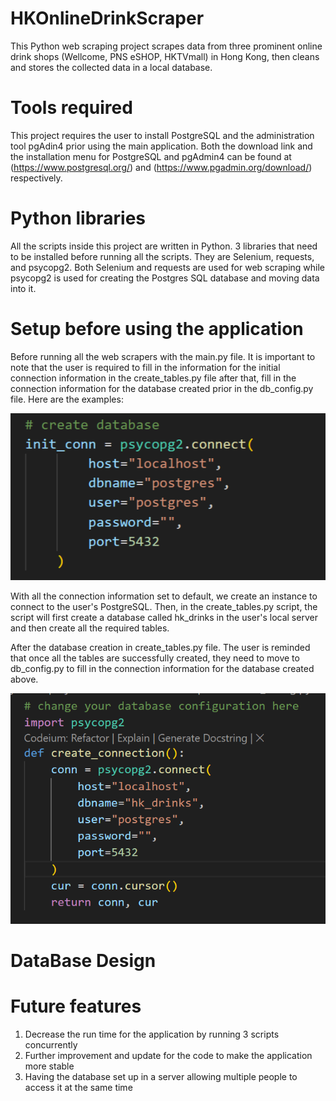# HKOnlineDrinkScraper
This Python web scraping project scrapes data from three prominent online drink shops (Wellcome, PNS eSHOP, HKTVmall) in Hong Kong, then cleans and stores the collected data in a local database.

# Tools required
This project requires the user to install PostgreSQL and the administration tool pgAdin4 prior using the main application. Both the download link and the installation menu for PostgreSQL and pgAdmin4 can be found at (https://www.postgresql.org/) and (https://www.pgadmin.org/download/) respectively.

# Python libraries
All the scripts inside this project are written in Python. 3 libraries that need to be installed before running all the scripts. They are Selenium, requests, and psycopg2. Both Selenium and requests are used for web scraping while psycopg2 is used for creating the Postgres SQL database and moving data into it.

# Setup before using the application
Before running all the web scrapers with the  main.py file. It is important to note that the user is required to fill in the information for the initial connection information in the create_tables.py file after that, fill in the connection information for the database created prior in the db_config.py file. 
Here are the examples:

<img src="inital_connection_for_database.png">

With all the connection information set to default, we create an instance to connect to the user's PostgreSQL. Then, in the create_tables.py script, the script will first create a database called hk_drinks in the user's local server and then create all the required tables.

After the database creation in create_tables.py file. The user is reminded that once all the tables are successfully created, they need to move to db_config.py to fill in the connection information for the database created above.

<img src="database_connection.png">

# DataBase Design


# Future features
1. Decrease the run time for the application by running 3 scripts concurrently
2. Further improvement and update for the code to make the application more stable
3. Having the database set up in a server allowing multiple people to access it at the same time    
